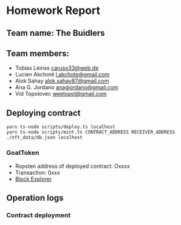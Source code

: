 # Homework Report

## Team name: The Buidlers

## Team members:

- Tobias Leinss <caruso33@web.de>
- Lucien Akchoté <l.akchote@gmail.com>
- Alok Sahay <alok.sahay87@gmail.com>
- Ana G. Jordano <anagjordano@gmail.com>
- Vid Topolovec <weetopol@gmail.com>

## Deploying contract

```shell
yarn ts-node scripts/deploy.ts localhost
yarn ts-node scripts/mint.ts CONTRACT_ADDRESS RECEIVER_ADDRESS ./nft_data/db.json localhost
```

### GoatToken

- Ropsten address of deployed contract: Oxxxx
- Transaction: 0xxx
- [Block Explorer](https://ropsten.etherscan.io/address/0xxxxxxx)

## Operation logs

### Contract deployment